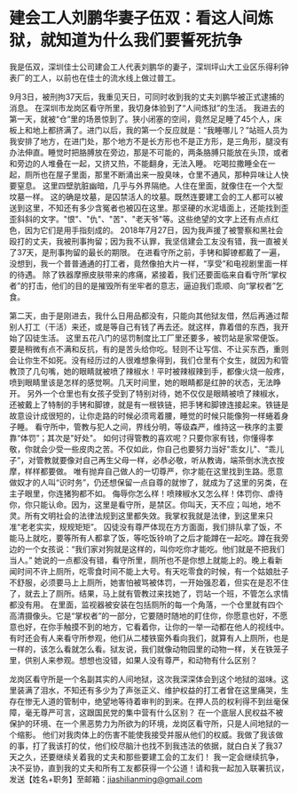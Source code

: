 # 建会工人刘鹏华妻子伍双：看这人间炼狱，就知道为什么我们要誓死抗争

我是伍双，深圳佳士公司建会工人代表刘鹏华的妻子，深圳坪山大工业区乐得利钟表厂的工人，以前也在佳士的流水线上做过普工。

9月3日，被刑拘37天后，我重见天日，可同时收到我的丈夫刘鹏华被正式逮捕的消息。
在深圳市龙岗区看守所里，我切身体验到了“人间炼狱”的生活。
我进去的第一天，就被“仓”里的场景惊到了。狭小闭塞的空间，竟然足足睡了45个人，床板上和地上都挤满了。进门以后，我的第一个反应就是：“我睡哪儿？”站班人员为我安排了地方，在进门处，那个地方不是长方形也不是正方形，是三角形，腿没有办法伸直。睡觉时把胳膊放在旁边，那是不可能的，两条胳膊只能放在头顶，或者和旁边的人堆叠在一起，又挤又热，不能翻身，无法入睡。
吃喝拉撒睡全在一起，厕所也在屋子里面，那里不断涌出来一股臭味，仓里不通风，那种异味让人快要窒息。
   这里四壁肮脏幽暗，几乎与外界隔绝。人住在里面，就像住在一个大型坟墓一样。
   这的确是坟墓，是囚禁活人的坟墓。既然连要建工会的工人都可以被送到这里，不知还有多少含冤者也被囚在这里。那坚硬的水泥墙面上，还能找到歪歪斜斜的文字。"恨"、"仇"、"苦"、"老天爷"等。这些绝望的文字上还有点点红色，因为它们是用手指刻成的。
2018年7月27日，因为我声援了被警察和黑社会殴打的丈夫，我被刑事拘留；因为我不认罪，我坚信建会工友没有错，我一直被关了37天，是刑事拘留的最长的期限。
在进看守所之前，手铐和脚镣都戴了一遍，没想到，我一个普普通通的打工者，竟然像拍大片一样，“享受”和电视剧里面一样的待遇。
除了铁器摩擦皮肤带来的疼痛，紧接着，我们还要面临来自看守所“掌权者”的打击，他们的目的是摧毁所有坐牢者的意志，逼迫我们乖顺、向“掌权者”乞食。
   
第二天，由于是刚进去，我什么日用品都没有，只能向其他狱友借，然后再通过帮别人打工（干活）来还，或是等自己有钱了再去还。就这样，靠着借的东西，我开始了囚徒生活。
这里五花八门的惩罚制度比工厂里还要多，被罚站是家常便饭。要是稍微有点不满和反抗，有的是苦头给你吃。轻则不让写信、不让买东西，重则会让你生不如死。没有经历过的人很难想象得到，我们仓里有个女生，就因为和管教顶了几句嘴，她的眼睛就被喷了辣椒水！平时被辣椒辣到手，都像火烧一般疼，喷到眼睛里该是怎样的感觉啊。几天时间里，她的眼睛都是红肿的状态，无法睁开。
另外一个仓里也有女孩子受到了特别对待，她不仅仅是眼睛被喷了辣椒水，还被戴上了特制的手铐和脚镣，就是有一根铁链，把手铐和脚镣连接起来。铁链是故意设计成很短的，让你走路的时候必须弯着腰，睡觉的时候只能像狗一样蜷着身子睡。
看守所中，管教与犯人之间，界线分明，等级森严，维持这一秩序的主要靠“体罚”；其次是"好处"。
如何讨得管教的喜欢呢？只要你家有钱，你懂得孝敬，你就会少受一些皮肉之苦。不仅如此，你自己也要努力当好"乖女儿"、“乖儿子”，对管教就要像对自己再生父母一样，必恭必敬，听从教诲，端茶倒水洗衣按摩，样样都要做。
唯有抛弃自己做人的一切尊严，你才能在这里找到生路。愿意做奴才的人叫“识时务”，仍还想保留一点自尊的就惨了，就成为了这里的另类，在主子眼里，你连猪狗都不如。
    侮辱你怎么样！喷辣椒水又怎么样！体罚你、虐待你，你只能认命。因为，这里是看守所，是禁区。你叫天，天不应；叫地，地不灵。所有文明社会的法律法规到这里都失效。我掌权我就是法律，到这里来只准“老老实实，规规矩矩”。
囚徒没有尊严体现在方方面面，我们排队拿了饭，不能马上就吃，要等所有人都拿了饭，等吃饭铃响了之后才能蹲在一起吃。蹲在我旁边的一个女孩说：“我们家对狗就是这样的，叫你吃你才能吃。他们就是不把我们当人。”
她说的一点都没有错，看守所里，厕所也不是你想上就能上的。晚上看新闻时间不许上厕所，吃零食时间不能上大号。有天吃零食的时候，有一个姑娘肚子不舒服，必须要马上上厕所，她害怕被骂被体罚，一开始强忍着，但实在是忍不住了，就去上了厕所。结果，马上就有管教过来找她了，罚站一个班，不管怎么求情都没有用。
在里面，监视器被安装在包括厕所的每一个角落，一个仓里就有四个高清摄像头。它是“掌权者”的一部分，它要随时随地的盯住你，你愿意也好，不愿意也好，在你手触摸不到的地方，它看着你，让你的一举一动都在他人的视线中。
有时还会有人来看守所参观，他们从二楼铁窗外看向我们，就算有人上厕所，也是一样的，该怎么看就怎么看。狱友说，我们就像动物园里的动物一样，关在铁笼子里，供别人来参观。想想也没错，如果人没有尊严，和动物有什么区别？

龙岗区看守所是一个名副其实的人间地狱，这次我深深体会到这个地狱的滋味。这里装满了泪水，不知还有多少为了声张正义、维护权益的打工者曾在这里痛哭，生存在惨无人道的管制中，绝望地等待着审判的到来。在押人员的权利得不到丝毫保障，毫无尊严可言，这跟国民党的集中营有什么区别？
  在一个底层人民权益不被保护的环境、在一个黑恶势力为所欲为的环境，龙岗区看守所，只是人间地狱的一个缩影。
他们对我肉体上的伤害不能使我接受并服从他们的权威。我做了我该做的事，打了我该打的仗，他们绞尽脑汁也找不到我违法的依据，就白白关了我37天之久，还要继续关着我的丈夫和那些要建工会的工友们！
我一定会继续抗争，决不妥协，直到我的丈夫和所有工友都获得一个公道！请和我一起加入联署抗议，发送【姓名+职务】至邮箱：jiashilianming@gmail.com
